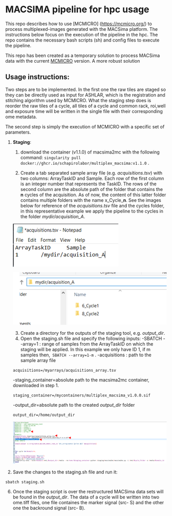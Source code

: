 # MACSIMA pipeline for hpc usage
This repo describes how to use [MCMICRO] (https://mcmicro.org/) to process multiplexed-images generated with the MACSima platform.  The instructions below focus on the execution of the pipeline in the hpc.
The repo contains the necessary bash scripts (sh) and config files to execute the pipeline.

This repo has been created as a temporary solution to process MACSima data with the current [MCMICRO](https://mcmicro.org/) version.  A more robust solution
## Usage instructions:
Two steps are to be implemented. In the first one the raw tiles are staged so they can be directly used as input for ASHLAR, which is the registration and stitching algorithm used by MCMICRO.  What the staging step does is reorder the raw tiles of a cycle, all tiles of a cycle and common rack, roi,well and exposure time will be written in the single file with their corresponding ome metadata.  

The second step is simply the execution of MCMICRO with a specific set of parameters.



1. **Staging**:

    1. download the container (v1.1.0) of macsima2mc  with the following command: ``` singularity pull docker://ghcr.io/schapirolabor/multiplex_macsima:v1.1.0 ``` .

    2. Create a tab separated sample array file (e.g. *acquisitions.tsv*) with two columns: ArrayTaskID and Sample.  Each row of the first column is an integer number that represents the TaskID.  The rows of the second column are the absolute path of the folder that contains the **n** cycles of the acquisition.  As of now, the content of this latter folder contains multiple folders with the name x_Cycle_**n**.  See the images below for reference of the *acquisitions.tsv* file and the cycles folder, in this representative example we apply the pipeline to the cycles in the folder *mydir/acquisition_A*.

    ![Screenshot of the sample array file](https://github.com/SchapiroLabor/macsima_pipeline/blob/main/figs/sample_array_tsv_example.PNG)

    ![Screenshot of cycles inside acquisition_A](https://github.com/SchapiroLabor/macsima_pipeline/blob/main/figs/acquisition_A.png?raw=true)


    3. Create a directory for the outputs of the staging tool, e.g. *output_dir*.  
    4. Open the staging.sh file and specify the following inputs:
        -SBATCH --array=1 : range of samples from the ArrayTaskID on which the staging will be applied.  In this example we only have ID 1, if m samples then,``` SBATCH --array=1-m``` .
    -acquisitions : path to the sample array file
    ``` 
    acquisitions=/myarrays/acquisitions_array.tsv
    ``` 
    -staging_container=absolute path to the macsima2mc container, downloaded in step 1.
    ``` 
    staging_container=/mycontainers/multiplex_macsima_v1.0.0.sif
    ``` 
    -output_dir=absolute path to the created *output_dir* folder
    ``` 
    output_dir=/home/output_dir
    ``` 
    ![Screenshot of staging.sh](https://github.com/SchapiroLabor/macsima_pipeline/blob/main/figs/staging_sh_screenshot.PNG?raw=true)

5. Save the changes to the staging.sh file and run it:
``` 
sbatch staging.sh
``` 
6. Once the staging script is over the restructured MACSima data sets will be found in the *output_dir*.  The data of a cycle will be written into two ome.tiff files, one file containes the marker signal (src- S) and the other one the backround signal (src- B).




